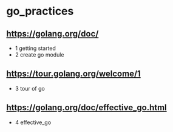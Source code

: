 # go_practices

## https://golang.org/doc/
* 1 getting started
* 2 create go module

## https://tour.golang.org/welcome/1
* 3 tour of go

## https://golang.org/doc/effective_go.html
* 4 effective_go
